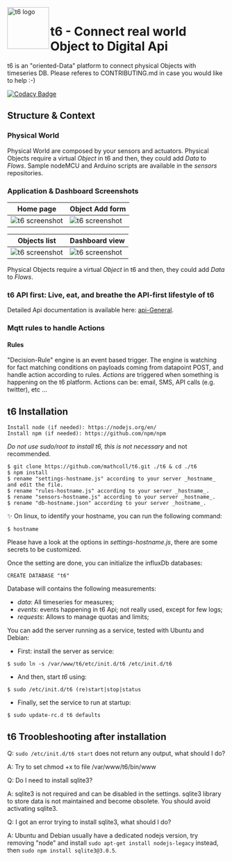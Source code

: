 <img src="https://github.com/mathcoll/t6/blob/master/public/img/t6.png" alt="t6 logo" title="t6 logo" align="left" height="96" width="96"/>

# t6 - Connect real world Object to Digital Api
t6 is an "oriented-Data" platform to connect physical Objects with timeseries DB.
Please referes to CONTRIBUTING.md in case you would like to help :-)

[![Codacy Badge](https://api.codacy.com/project/badge/Grade/3d45972dd53246f58ba82a6f75483116)](https://www.codacy.com/app/internetcollaboratif/t6?utm_source=github.com&amp;utm_medium=referral&amp;utm_content=mathcoll/t6&amp;utm_campaign=Badge_Grade)

## Structure & Context
### Physical World
Physical World are composed by your sensors and actuators.
Physical Objects require a virtual _Object_ in t6 and then, they could add _Data_ to _Flows_.
Sample nodeMCU and Arduino scripts are available in the _sensors_ repositories.

### Application & Dashboard Screenshots
| Home page | Object Add form |
| --------- | --------------- |
| ![t6 screenshot](https://raw.githubusercontent.com/mathcoll/t6/master/docs/t6-screenshot.png "Home page")  | ![t6 screenshot](https://raw.githubusercontent.com/mathcoll/t6/master/docs/t6-screenshot4.png "Object Add form")  |

| Objects list | Dashboard view |
| ------------ | -------------- |
| ![t6 screenshot](https://raw.githubusercontent.com/mathcoll/t6/master/docs/t6-screenshot2.png "Objects list")  | ![t6 screenshot](https://raw.githubusercontent.com/mathcoll/t6/master/docs/t6-screenshot3.png "Dashboard view")  |

Physical Objects require a virtual _Object_ in t6 and then, they could add _Data_ to _Flows_.

### t6 API first: Live, eat, and breathe the API-first lifestyle of t6
Detailed Api documentation is available here: [api-General](https://api.internetcollaboratif.info/docs/).

### Mqtt rules to handle Actions
#### Rules
"Decision-Rule" engine is an event based trigger. The engine is watching for fact matching conditions on payloads coming from datapoint POST, and handle action  according to rules.
_Actions_ are triggered when something is happening on the t6 platform.
Actions can be: email, SMS, API calls (e.g. twitter), etc ... 

## t6 Installation
```console
Install node (if needed): https://nodejs.org/en/
Install npm (if needed): https://github.com/npm/npm
```

_Do not use sudo/root to install t6, this is not necessary_ and not recommended.
```console
$ git clone https://github.com/mathcoll/t6.git ./t6 & cd ./t6
$ npm install
$ rename "settings-hostname.js" according to your server _hostname_ and edit the file.
$ rename "rules-hostname.js" according to your server _hostname_.
$ rename "sensors-hostname.js" according to your server _hostname_.
$ rename "db-hostname.json" according to your server _hostname_.
```
:sparkles: On linux, to identify your hostname, you can run the following command:
```console
$ hostname
```

Please have a look at the options in _settings-hostname.js_, there are some secrets to be customized.

Once the setting are done, you can initialize the influxDb databases:
```console
CREATE DATABASE "t6"
```
Database will contains the following measurements:
* _data_: All timeseries for measures; 
* _events_: events happening in t6 Api; not really used, except for few logs;
* _requests_: Allows to manage quotas and limits;

You can add the server running as a service, tested with Ubuntu and Debian:
* First: install the server as service:
```console
$ sudo ln -s /var/www/t6/etc/init.d/t6 /etc/init.d/t6
```
* And then, start _t6_ using:
```console
$ sudo /etc/init.d/t6 (re)start|stop|status
```

* Finally, set the service to run at startup: 
```console
$ sudo update-rc.d t6 defaults
```

## t6 Troobleshooting after installation
Q: ```sudo /etc/init.d/t6 start``` does not return any output, what should I do?

A: Try to set chmod +x to file /var/www/t6/bin/www

Q: Do I need to install sqlite3?

A: sqlite3 is not required and can be disabled in the settings. sqlite3 library to store data is not maintained and become obsolete. You should avoid activating sqlite3.

Q: I got an error trying to install sqlite3, what should I do?

A: Ubuntu and Debian usually have a dedicated nodejs version, try removing "node" and install ```sudo apt-get install nodejs-legacy``` instead, then ```sudo npm install sqlite3@3.0.5```.

